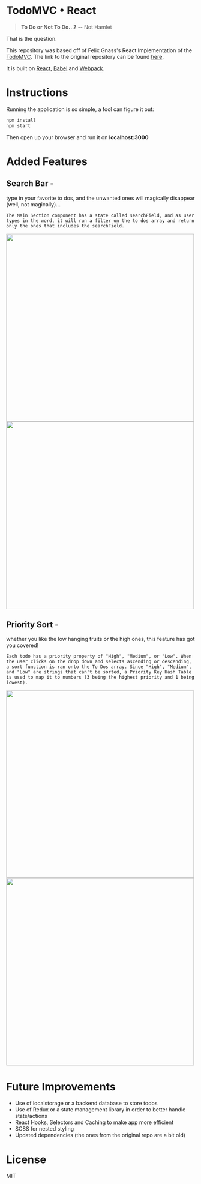 # TodoMVC • React

> **To Do or Not To Do...?**
> -- Not Hamlet

That is the question.

This repository was based off of Felix Gnass's React Implementation of the [TodoMVC](http://todomvc.com/). The link to the original repository can be found [here](https://github.com/cellular/todomvc-react).

It is built on [React](https://reactjs.org/), [Babel](https://babeljs.io/) and [Webpack](https://webpack.js.org/).

# Instructions

Running the application is so simple, a fool can figure it out:

```sh
npm install
npm start
```

Then open up your browser and run it on **localhost:3000**

# Added Features

## Search Bar - 
type in your favorite to dos, and the unwanted ones will magically disappear (well, not magically)... 

	The Main Section component has a state called searchField, and as user types in the word, it will run a filter on the to dos array and return only the ones that includes the searchField.

<img src="https://ken-github.s3.amazonaws.com/Screen+Shot+2021-07-12+at+9.54.58+PM.png" width="500">
<img src="https://ken-github.s3.amazonaws.com/Screen+Shot+2021-07-12+at+10.02.45+PM.png" width="500">
 

## Priority Sort - 
whether you like the low hanging fruits or the high ones, this feature has got you covered!
	
	Each todo has a priority property of "High", "Medium", or "Low". When the user clicks on the drop down and selects ascending or descending, a sort function is ran onto the To Dos array. Since "High", "Medium", and "Low" are strings that can't be sorted, a Priority Key Hash Table is used to map it to numbers (3 being the highest priority and 1 being lowest).
  
<img src="https://ken-github.s3.amazonaws.com/Screen+Shot+2021-07-12+at+9.54.18+PM.png" width="500">
<img src="https://ken-github.s3.amazonaws.com/Screen+Shot+2021-07-12+at+10.02.29+PM.png" width="500">

# Future Improvements

 - Use of localstorage or a backend database to store todos
 - Use of Redux or a state management library in order to better handle state/actions
 - React Hooks, Selectors and Caching to make app more efficient
 - SCSS for nested styling
 - Updated dependencies (the ones from the original repo are a bit old)

# License

MIT
